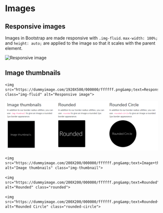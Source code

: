 # Images

## Responsive images

Images in Bootstrap are made responsive with `.img-fluid`. `max-width: 100%;` and `height: auto;` are applied to the image so that it scales with the parent element.

![Responsive image](https://dummyimage.com/1920X500/000000/ffffff.png&text=Responsive+images)

## Image thumbnails

```markup
<img src="https://dummyimage.com/1920X500/000000/ffffff.png&amp;text=Responsive+images" class="img-fluid" alt="Responsive image">
```

![](../.gitbook/assets/img.png)

```markup
<img src="https://dummyimage.com/200X200/000000/ffffff.png&amp;text=Image+thumbnails" alt="Image thumbnails" class="img-thumbnail">

<img src="https://dummyimage.com/200X200/000000/ffffff.png&amp;text=Rounded" alt="Rounded" class="rounded">

<img src="https://dummyimage.com/200X200/000000/ffffff.png&amp;text=Rounded+Circle" alt="Rounded Circle" class="rounded-circle">

```



